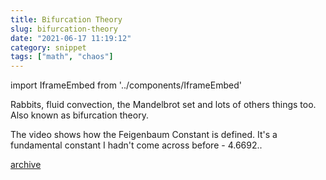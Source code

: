 ```yaml
---
title: Bifurcation Theory
slug: bifurcation-theory
date: "2021-06-17 11:19:12"
category: snippet
tags: ["math", "chaos"]
---
```


import IframeEmbed from '../components/IframeEmbed'

Rabbits, fluid convection, the Mandelbrot set and lots of others things too.
Also known as bifurcation theory.

The video shows how the Feigenbaum Constant is defined. It's a fundamental constant I
hadn't come across before - 4.6692..

<IframeEmbed src='https://youtube.com/embed/ovJcsL7vyrk' />

[archive](https://us-east1-johnmathews-website.cloudfunctions.net/download?obj=movies/This-equation-will-change-how-you-see-the-world-the-logistic-map_1080p.mp4)
